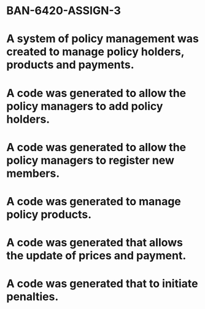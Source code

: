 # BAN-6420-ASSIGN-3
# A system of policy management was created to manage policy holders, products and payments. 
# A code was generated to allow the policy managers to add policy holders. 
# A code was generated to allow the policy managers to register new members. 
# A code was generated to manage policy products. 
# A code was generated that allows the update of prices and payment. 
# A code was generated that to initiate penalties.
